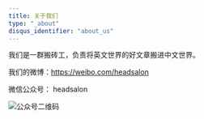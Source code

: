 ```yaml
---
title: 关于我们
type: "_about"
disqus_identifier: "about_us"
---
```


我们是一群搬砖工，负责将英文世界的好文章搬进中文世界。

我们的微博：<https://weibo.com/headsalon>

微信公众号： headsalon

<img src="/img/QR_code.jpg" alt="公众号二维码" id="QR_code">

